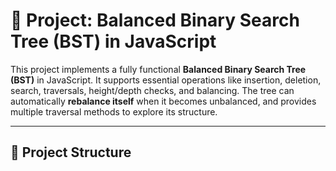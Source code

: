 # 🌳 Project: Balanced Binary Search Tree (BST) in JavaScript

This project implements a fully functional **Balanced Binary Search Tree (BST)** in JavaScript. It supports essential operations like insertion, deletion, search, traversals, height/depth checks, and balancing. The tree can automatically **rebalance itself** when it becomes unbalanced, and provides multiple traversal methods to explore its structure.

---

## 📁 Project Structure

